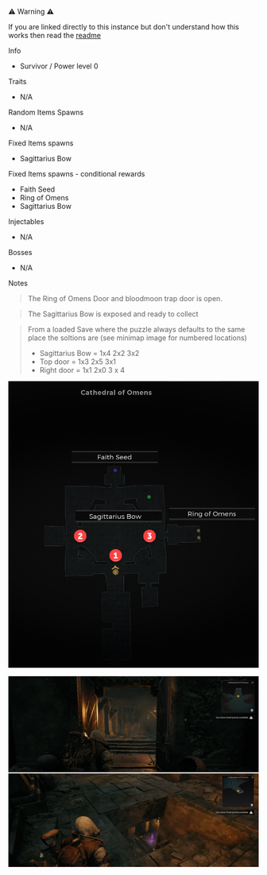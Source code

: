 ⚠️ Warning ⚠️

If you are linked directly to this instance but don't understand how this works then read the [readme](https://github.com/razeedazee/remnant2-instances/blob/main/README.md)

Info

- Survivor / Power level 0

Traits

- N/A

Random Items Spawns

- N/A

Fixed Items spawns

- Sagittarius Bow

Fixed Items spawns - conditional rewards

- Faith Seed
- Ring of Omens
- Sagittarius Bow

Injectables

- N/A

Bosses

- N/A

Notes

> The Ring of Omens Door and bloodmoon trap door is open.

> The Sagittarius Bow is exposed and ready to collect

> From a loaded Save where the puzzle always defaults to the same place the soltions are (see minimap image for numbered locations)
>
> - Sagittarius Bow = 1x4 2x2 3x2
> - Top door = 1x3 2x5 3x1
> - Right door = 1x1 2x0 3 x 4

![](info/mini-map.png)

![](info/info.png)
